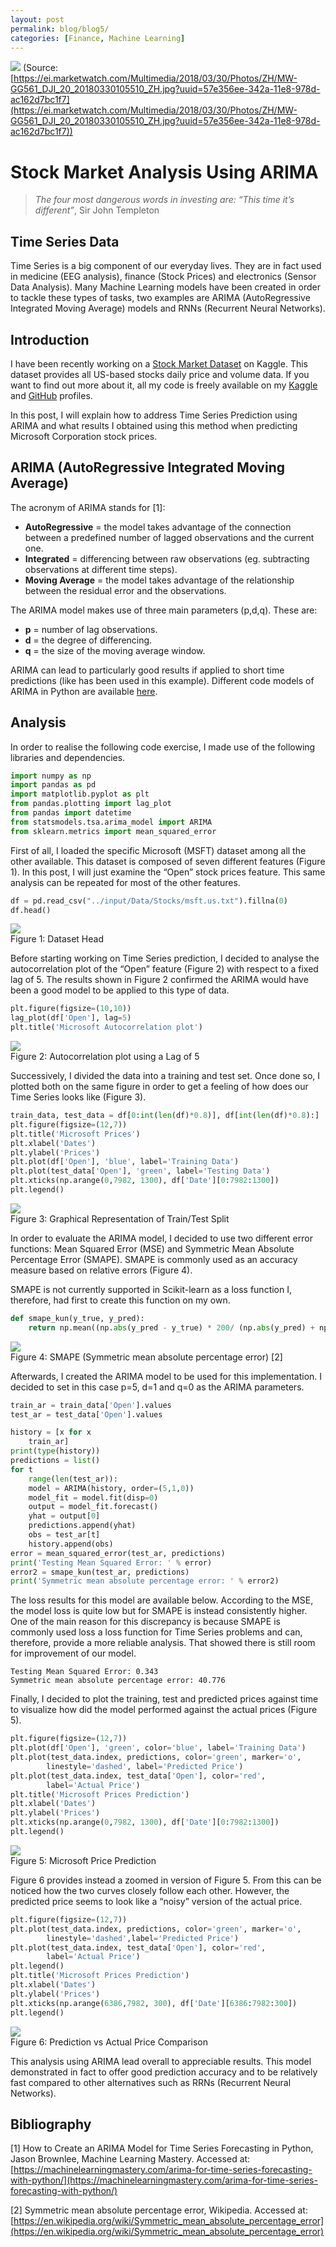```yaml
---
layout: post
permalink: blog/blog5/
categories: [Finance, Machine Learning]
---
```


![](https://cdn-images-1.medium.com/max/2000/1*br3g5RPb4lZp_CvUUpxn4A.jpeg)
<span class="figcaption_hack">(Source:
[https://ei.marketwatch.com/Multimedia/2018/03/30/Photos/ZH/MW-GG561_DJI_20_20180330105510_ZH.jpg?uuid=57e356ee-342a-11e8-978d-ac162d7bc1f7](https://ei.marketwatch.com/Multimedia/2018/03/30/Photos/ZH/MW-GG561_DJI_20_20180330105510_ZH.jpg?uuid=57e356ee-342a-11e8-978d-ac162d7bc1f7))</span>

<!--end_excerpt-->

# Stock Market Analysis Using ARIMA

> *The four most dangerous words in investing are: “This time it’s different”*,
> Sir John Templeton

## Time Series Data

Time Series is a big component of our everyday lives. They are in fact used in
medicine (EEG analysis), finance (Stock Prices) and electronics (Sensor Data
Analysis). Many Machine Learning models have been created in order to tackle
these types of tasks, two examples are ARIMA (AutoRegressive Integrated Moving
Average) models and RNNs (Recurrent Neural Networks).

## Introduction

I have been recently working on a [Stock Market Dataset](https://www.kaggle.com/borismarjanovic/price-volume-data-for-all-us-stocks-etfs) on Kaggle. This dataset provides all US-based stocks daily price and volume data. If you want to find out more about it, all my code is freely available on my [Kaggle](https://www.kaggle.com/pierpaolo28/stock-market-analysis-and-time-series-prediction) and [GitHub](https://github.com/pierpaolo28/Kaggle-Challenges/blob/master/stock-market-analysis-and-time-series-prediction.ipynb) profiles.

In this post, I will explain how to address Time Series Prediction using ARIMA
and what results I obtained using this method when predicting Microsoft
Corporation stock prices.

## ARIMA (AutoRegressive Integrated Moving Average)

The acronym of ARIMA stands for [1]:

* **AutoRegressive** = the model takes advantage of the connection between a
predefined number of lagged observations and the current one.
* **Integrated** = differencing between raw observations (eg. subtracting
observations at different time steps).
* **Moving Average** = the model takes advantage of the relationship between the
residual error and the observations.

The ARIMA model makes use of three main parameters (p,d,q). These are:

* **p** = number of lag observations.
* **d** = the degree of differencing.
* **q** = the size of the moving average window.

ARIMA can lead to particularly good results if applied to short time predictions
(like has been used in this example). Different code models of ARIMA in Python
are available
[here](https://machinelearningmastery.com/arima-for-time-series-forecasting-with-python/).

## Analysis

In order to realise the following code exercise, I made use of the following
libraries and dependencies.

```python
import numpy as np
import pandas as pd
import matplotlib.pyplot as plt
from pandas.plotting import lag_plot
from pandas import datetime
from statsmodels.tsa.arima_model import ARIMA
from sklearn.metrics import mean_squared_error
```

First of all, I loaded the specific Microsoft (MSFT) dataset among all the other
available. This dataset is composed of seven different features (Figure 1). In
this post, I will just examine the “Open” stock prices feature. This same
analysis can be repeated for most of the other features.

```python
df = pd.read_csv("../input/Data/Stocks/msft.us.txt").fillna(0)
df.head()
```

![](https://cdn-images-1.medium.com/max/2000/1*-jT9LGoPSMyfZckSaXAFvA.png) <br>
<span class="figcaption_hack">Figure 1: Dataset Head</span>

Before starting working on Time Series prediction, I decided to analyse the
autocorrelation plot of the “Open” feature (Figure 2) with respect to a fixed
lag of 5. The results shown in Figure 2 confirmed the ARIMA would have been a
good model to be applied to this type of data.

```python
plt.figure(figsize=(10,10))
lag_plot(df['Open'], lag=5)
plt.title('Microsoft Autocorrelation plot')
```

![](https://cdn-images-1.medium.com/max/2000/1*_060j-0pvOXy2z-9zlqCMg.png) <br>
<span class="figcaption_hack">Figure 2: Autocorrelation plot using a Lag of 5</span>

Successively, I divided the data into a training and test set. Once done so, I
plotted both on the same figure in order to get a feeling of how does our Time
Series looks like (Figure 3).

```python
train_data, test_data = df[0:int(len(df)*0.8)], df[int(len(df)*0.8):]
plt.figure(figsize=(12,7))
plt.title('Microsoft Prices')
plt.xlabel('Dates')
plt.ylabel('Prices')
plt.plot(df['Open'], 'blue', label='Training Data')
plt.plot(test_data['Open'], 'green', label='Testing Data')
plt.xticks(np.arange(0,7982, 1300), df['Date'][0:7982:1300])
plt.legend()
```

![](https://cdn-images-1.medium.com/max/2000/1*_JeRp7a41O4iybxcbQVeog.png) <br>
<span class="figcaption_hack">Figure 3: Graphical Representation of Train/Test Split</span>

In order to evaluate the ARIMA model, I decided to use two different error
functions: Mean Squared Error (MSE) and Symmetric Mean Absolute Percentage Error
(SMAPE). SMAPE is commonly used as an accuracy measure based on relative errors
(Figure 4).

SMAPE is not currently supported in Scikit-learn as a loss function I,
therefore, had first to create this function on my own.

```python
def smape_kun(y_true, y_pred):
    return np.mean((np.abs(y_pred - y_true) * 200/ (np.abs(y_pred) + np.abs(y_true))))
```

![](https://cdn-images-1.medium.com/max/2000/1*I3WbbaaUPe9Mn5WcUVEwwg.png) <br>
<span class="figcaption_hack">Figure 4: SMAPE (Symmetric mean absolute percentage error) [2]</span>

Afterwards, I created the ARIMA model to be used for this implementation. I
decided to set in this case p=5, d=1 and q=0 as the ARIMA parameters.

```python
train_ar = train_data['Open'].values
test_ar = test_data['Open'].values

history = [x for x
    train_ar]
print(type(history))
predictions = list()
for t
    range(len(test_ar)):
    model = ARIMA(history, order=(5,1,0))
    model_fit = model.fit(disp=0)
    output = model_fit.forecast()
    yhat = output[0]
    predictions.append(yhat)
    obs = test_ar[t]
    history.append(obs)
error = mean_squared_error(test_ar, predictions)
print('Testing Mean Squared Error: ' % error)
error2 = smape_kun(test_ar, predictions)
print('Symmetric mean absolute percentage error: ' % error2)
```

The loss results for this model are available below. According to the MSE, the
model loss is quite low but for SMAPE is instead consistently higher. One of the
main reason for this discrepancy is because SMAPE is commonly used loss a loss
function for Time Series problems and can, therefore, provide a more reliable
analysis. That showed there is still room for improvement of our model.

    Testing Mean Squared Error: 0.343
    Symmetric mean absolute percentage error: 40.776

Finally, I decided to plot the training, test and predicted prices against time
to visualize how did the model performed against the actual prices (Figure 5).

```python
plt.figure(figsize=(12,7))
plt.plot(df['Open'], 'green', color='blue', label='Training Data')
plt.plot(test_data.index, predictions, color='green', marker='o',
        linestyle='dashed', label='Predicted Price')
plt.plot(test_data.index, test_data['Open'], color='red',
        label='Actual Price')
plt.title('Microsoft Prices Prediction')
plt.xlabel('Dates')
plt.ylabel('Prices')
plt.xticks(np.arange(0,7982, 1300), df['Date'][0:7982:1300])
plt.legend()
```

![](https://cdn-images-1.medium.com/max/2000/1*7__Qhrsf8poNFUqIRCsNuQ.png) <br>
<span class="figcaption_hack">Figure 5: Microsoft Price Prediction</span>

Figure 6 provides instead a zoomed in version of Figure 5. From this can be
noticed how the two curves closely follow each other. However, the predicted
price seems to look like a “noisy” version of the actual price.

```python
plt.figure(figsize=(12,7))
plt.plot(test_data.index, predictions, color='green', marker='o',
        linestyle='dashed',label='Predicted Price')
plt.plot(test_data.index, test_data['Open'], color='red',
        label='Actual Price')
plt.legend()
plt.title('Microsoft Prices Prediction')
plt.xlabel('Dates')
plt.ylabel('Prices')
plt.xticks(np.arange(6386,7982, 300), df['Date'][6386:7982:300])
plt.legend()
```

![](https://cdn-images-1.medium.com/max/2000/1*SonWVc8d4_4DEp5c84p8hQ.png) <br>
<span class="figcaption_hack">Figure 6: Prediction vs Actual Price Comparison</span>

This analysis using ARIMA lead overall to appreciable results. This model
demonstrated in fact to offer good prediction accuracy and to be relatively fast
compared to other alternatives such as RRNs (Recurrent Neural Networks).

## Bibliography

[1] How to Create an ARIMA Model for Time Series Forecasting in Python, Jason
Brownlee, Machine Learning Mastery. Accessed at:
[https://machinelearningmastery.com/arima-for-time-series-forecasting-with-python/](https://machinelearningmastery.com/arima-for-time-series-forecasting-with-python/)

[2] Symmetric mean absolute percentage error, Wikipedia. Accessed at:
[https://en.wikipedia.org/wiki/Symmetric_mean_absolute_percentage_error](https://en.wikipedia.org/wiki/Symmetric_mean_absolute_percentage_error)
